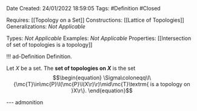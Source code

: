 <br />
<br />

Date Created: 24/01/2022 18:59:05
Tags: #Definition #Closed 

Requires: [[Topology on a Set]]
Constructions: [[Lattice of Topologies]]
Generalizations: _Not Applicable_

Types: _Not Applicable_
Examples: _Not Applicable_ 
Properties: [[Intersection of set of topologies is a topology]]

!!! ad-Definition Definition.

Let $X$ be a set. The **set of topologies on $X$** is the set
$$\begin{equation}
    \Sigma\coloneqq\l\{\mc{T}\in\mc{P}\l(\mc{P}\l(X\r)\r)\mid\mc{T}\textrm{ is a topology on }X\r\}.
\end{equation}$$

--- admonition

